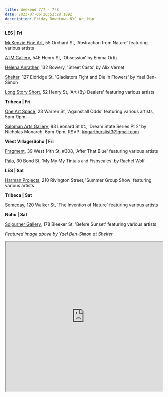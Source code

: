 ```yaml
---
title: Weekend 7/7 - 7/8
date: 2023-07-06T20:52:28.189Z
description: Friday Downtown NYC Art Map
---
```

**LES | Fri**

[McKenzie Fine Art](http://www.mckenziefineart.com/exhib/Abstraction-from-Nature-2023-exhibition.html), 55 Orchard St, 'Abstraction from Nature' featuring various artists

[ATM Gallery](http://atmgallery.nyc), 54E Henry St, 'Obsession' by Emma Ortiz

[Helena Anrather](https://helenaanrather.com/exhibition/street-casts/), 132 Bowery, 'Street Casts' by Alix Vernet

[Shelter](https://www.shelternyc.com/), 127 Eldridge St, 'Gladiators Fight and Die in Flowers' by Yael Ben-Simon

[Long Story Short](https://www.lss.gallery/cities/new-york), 52 Henry St, 'Art (By) Dealers' featuring various artists

**T﻿ribeca | Fri**

[One Art Space](https://oneartspace.com/against-all-odds-exhibition-july-7-july-9-2023/), 23 Warren St, 'Against all Odds' featuring various artists, 5pm-9pm

[Saloman Arts Gallery](https://salomonarts.com/nicholas-monarch-dream-state-series-2-friday-july-7th-6pm-9-pm-2023/), 83 Leonard St #4, 'Dream State Series Pt 2' by Nicholas Monarch, 6pm-9pm, RSVP: kingarthurslist3@gmail.com

**West Village/Soho | Fri**

[Fragment](https://fragment.gallery/exhibitions/56/overview/), 39 West 14th St, #308, 'After That Blue' featuring various artists

[Palo](https://www.palogallery.com/exhibitions/29-my-my-my-tintals-and-fishscales-by-rachel-wolf/overview/), 30 Bond St, 'My My My Tintals and Fishscales' by Rachel Wolf

**L﻿ES | Sat**

[Harman Projects](https://www.harmanprojects.com/exhibitions/61-16-x-20-summer-group-show/), 210 Rivington Street, 'Summer Group Show' featuring various artists

**T﻿ribeca | Sat**

[Someday](https://somedaygallery.com/soon), 120 Walker St, 'The Invention of Nature' featuring various artists

**Noho | Sat**

[Sojourner Gallery](https://www.eventbrite.com/e/pop-up-photography-exhibition-before-sunset-tickets-671705769037), 178 Bleeker St, 'Before Sunset' featuring various artists

*F﻿eatured image above by Yael Ben-Simon at Shelter*

<iframe src="https://www.google.com/maps/d/u/1/embed?mid=1J_2zlK8Ma_Kavb0WEOB-rtjjmgusAd4&ehbc=2E312F" width="100%" height="480"></iframe>